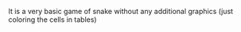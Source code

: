It is a very basic game of snake without any additional graphics (just coloring the cells in tables) 
